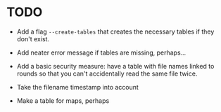 
TODO
====

 *  Add a flag `--create-tables` that creates the necessary tables if they
    don't exist.

 *  Add neater error message if tables are missing, perhaps...

 *  Add a basic security measure: have a table with file names linked to rounds
    so that you can't accidentally read the same file twice.

 *  Take the filename timestamp into account

 *  Make a table for maps, perhaps


